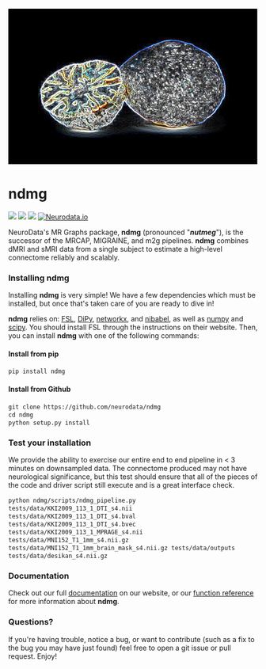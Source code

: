 ![](./docs/nutmeg.png)

# ndmg

[![](https://img.shields.io/pypi/v/ndmg.svg)](https://pypi.python.org/pypi/ndmg)
![](https://travis-ci.org/neurodata/ndmg.svg?branch=master)
![](https://img.shields.io/badge/pep8-0E-green.svg?style=flat)
[![Neurodata.io](https://img.shields.io/badge/Visit-neurodata.io-ff69b4.svg)](http://neurodata.io/)

NeuroData's MR Graphs package, **ndmg** (pronounced "***nutmeg***"), is the successor of the MRCAP, MIGRAINE, and m2g pipelines. **ndmg** combines dMRI and sMRI data from a single subject to estimate a high-level connectome reliably and scalably.

### Installing ndmg
Installing **ndmg** is very simple! We have a few dependencies which must be installed, but once that's taken care of you are ready to dive in!

**ndmg** relies on: [FSL](http://fsl.fmrib.ox.ac.uk/fsl/fslwiki/FslInstallation), [DiPy](http://nipy.org/dipy/), [networkx](https://networkx.github.io/), and [nibabel](http://nipy.org/nibabel/), as well as [numpy](http://www.numpy.org/) and [scipy](http://www.scipy.org/). You should install FSL through the instructions on their website. Then, you can install **ndmg** with one of the following commands:

#### Install from pip

    pip install ndmg

#### Install from Github

    git clone https://github.com/neurodata/ndmg
    cd ndmg
    python setup.py install

### Test your installation

We provide the ability to exercise our entire end to end pipeline in < 3 minutes on downsampled data.  The connectome produced may not have neurological significance, but this test should ensure that all of the pieces of the code and driver script still execute and is a great interface check.

    python ndmg/scripts/ndmg_pipeline.py tests/data/KKI2009_113_1_DTI_s4.nii tests/data/KKI2009_113_1_DTI_s4.bval tests/data/KKI2009_113_1_DTI_s4.bvec tests/data/KKI2009_113_1_MPRAGE_s4.nii tests/data/MNI152_T1_1mm_s4.nii.gz tests/data/MNI152_T1_1mm_brain_mask_s4.nii.gz tests/data/outputs tests/data/desikan_s4.nii.gz

### Documentation

Check out our full [documentation](http://docs.neurodata.io/nddocs/mrgraphs/) on our website, or our [function reference](http://docs.neurodata.io/ndmg/) for more information about **ndmg**.

### Questions?
If you're having trouble, notice a bug, or want to contribute (such as a fix to the bug you may have just found) feel free to open a git issue or pull request. Enjoy!

